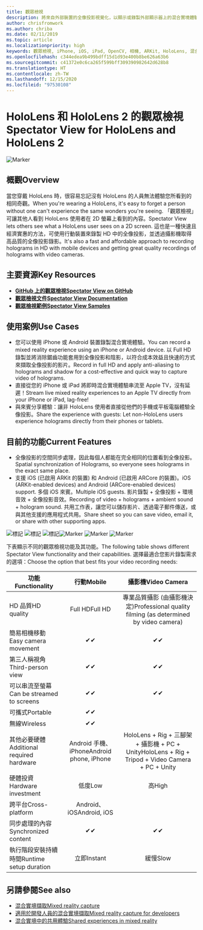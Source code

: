 ```yaml
---
title: 觀眾檢視
description: 將來自外部裝置的全像投影視覺化，以顯示或錄製外部顯示器上的混合實境體驗。
author: chrisfromwork
ms.author: chriba
ms.date: 02/11/2019
ms.topic: article
ms.localizationpriority: high
keywords: 觀眾檢視, iPhone, iOS, iPad, OpenCV, 相機, ARKit, HoloLens, 混合實境, MixedRealityToolkit, 示範, 錄製
ms.openlocfilehash: c344edea9b499bdff15d1d93e400b8be626a63b6
ms.sourcegitcommit: c41372e0c6ca265f599bff309390982642d628b8
ms.translationtype: HT
ms.contentlocale: zh-TW
ms.lasthandoff: 12/15/2020
ms.locfileid: "97530108"
---
```

# <a name="spectator-view-for-hololens-and-hololens-2"></a><span data-ttu-id="58f5a-104">HoloLens 和 HoloLens 2 的觀眾檢視</span><span class="sxs-lookup"><span data-stu-id="58f5a-104">Spectator View for HoloLens and HoloLens 2</span></span>

![Marker](images/SpecViewPhoneHero.jpg)

## <a name="overview"></a><span data-ttu-id="58f5a-106">概觀</span><span class="sxs-lookup"><span data-stu-id="58f5a-106">Overview</span></span>

<span data-ttu-id="58f5a-107">當您穿戴 HoloLens 時，很容易忘記沒有 HoloLens 的人員無法體驗您所看到的相同奇觀。</span><span class="sxs-lookup"><span data-stu-id="58f5a-107">When you're wearing a HoloLens, it's easy to forget a person without one can't experience the same wonders you're seeing.</span></span> <span data-ttu-id="58f5a-108">「觀眾檢視」可讓其他人看到 HoloLens 使用者在 2D 螢幕上看到的內容。</span><span class="sxs-lookup"><span data-stu-id="58f5a-108">Spectator View lets others see what a HoloLens user sees on a 2D screen.</span></span> <span data-ttu-id="58f5a-109">這也是一種快速且經濟實惠的方法，可使用行動裝置來錄製 HD 中的全像投影，並透過攝影機取得高品質的全像投影錄影。</span><span class="sxs-lookup"><span data-stu-id="58f5a-109">It's also a fast and affordable approach to recording holograms in HD with mobile devices and getting great quality recordings of holograms with video cameras.</span></span>

## <a name="key-resources"></a><span data-ttu-id="58f5a-110">主要資源</span><span class="sxs-lookup"><span data-stu-id="58f5a-110">Key Resources</span></span>

* [<span data-ttu-id="58f5a-111">**GitHub 上的觀眾檢視**</span><span class="sxs-lookup"><span data-stu-id="58f5a-111">**Spectator View on GitHub**</span></span>](https://github.com/microsoft/MixedReality-SpectatorView)
* [<span data-ttu-id="58f5a-112">**觀眾檢視文件**</span><span class="sxs-lookup"><span data-stu-id="58f5a-112">**Spectator View Documentation**</span></span>](https://microsoft.github.io/MixedReality-SpectatorView/README.html)
* [<span data-ttu-id="58f5a-113">**觀眾檢視範例**</span><span class="sxs-lookup"><span data-stu-id="58f5a-113">**Spectator View Samples**</span></span>](https://github.com/microsoft/MixedReality-SpectatorView/tree/master/samples)

## <a name="use-cases"></a><span data-ttu-id="58f5a-114">使用案例</span><span class="sxs-lookup"><span data-stu-id="58f5a-114">Use Cases</span></span>

* <span data-ttu-id="58f5a-115">您可以使用 iPhone 或 Android 裝置錄製混合實境體驗。</span><span class="sxs-lookup"><span data-stu-id="58f5a-115">You can record a mixed reality experience using an iPhone or Android device.</span></span> <span data-ttu-id="58f5a-116">以 Full HD 錄製並將消除鋸齒功能套用到全像投影和陰影，以符合成本效益且快速的方式來擷取全像投影的影片。</span><span class="sxs-lookup"><span data-stu-id="58f5a-116">Record in full HD and apply anti-aliasing to holograms and shadow for a cost-effective and quick way to capture video of holograms.</span></span>
* <span data-ttu-id="58f5a-117">直接從您的 iPhone 或 iPad 將即時混合實境體驗串流至 Apple TV，沒有延遲！</span><span class="sxs-lookup"><span data-stu-id="58f5a-117">Stream live mixed reality experiences to an Apple TV directly from your iPhone or iPad, lag-free!</span></span>
* <span data-ttu-id="58f5a-118">與來賓分享體驗：讓非 HoloLens 使用者直接從他們的手機或平板電腦體驗全像投影。</span><span class="sxs-lookup"><span data-stu-id="58f5a-118">Share the experience with guests: Let non-HoloLens users experience holograms directly from their phones or tablets.</span></span>

## <a name="current-features"></a><span data-ttu-id="58f5a-119">目前的功能</span><span class="sxs-lookup"><span data-stu-id="58f5a-119">Current Features</span></span>

* <span data-ttu-id="58f5a-120">全像投影的空間同步處理，因此每個人都能在完全相同的位置看到全像投影。</span><span class="sxs-lookup"><span data-stu-id="58f5a-120">Spatial synchronization of Holograms, so everyone sees holograms in the exact same place.</span></span>
* <span data-ttu-id="58f5a-121">支援 iOS (已啟用 ARKit 的裝置) 和 Android (已啟用 ARCore 的裝置)。</span><span class="sxs-lookup"><span data-stu-id="58f5a-121">iOS (ARKit-enabled devices) and Android (ARCore-enabled devices) support.</span></span>
<span data-ttu-id="58f5a-122">多個 iOS 來賓。</span><span class="sxs-lookup"><span data-stu-id="58f5a-122">Multiple iOS guests.</span></span>
<span data-ttu-id="58f5a-123">影片錄製 + 全像投影 + 環境音效 + 全像投影音效。</span><span class="sxs-lookup"><span data-stu-id="58f5a-123">Recording of video + holograms + ambient sound + hologram sound.</span></span>
<span data-ttu-id="58f5a-124">共用工作表，讓您可以儲存影片、透過電子郵件傳送，或與其他支援的應用程式共用。</span><span class="sxs-lookup"><span data-stu-id="58f5a-124">Share sheet so you can save video, email it, or share with other supporting apps.</span></span>

<span data-ttu-id="58f5a-125">![標記](images/SpecViewPhoneDemo.jpg)
![標記](images/hololensspectatorview-500px.jpg) ![標記](images/spectatorview-300px.png)</span><span class="sxs-lookup"><span data-stu-id="58f5a-125">![Marker](images/SpecViewPhoneDemo.jpg)
![Marker](images/hololensspectatorview-500px.jpg) ![Marker](images/spectatorview-300px.png)</span></span>

<span data-ttu-id="58f5a-126">下表顯示不同的觀眾檢視功能及其功能。</span><span class="sxs-lookup"><span data-stu-id="58f5a-126">The following table shows different Spectator View functionality and their capabilities.</span></span> <span data-ttu-id="58f5a-127">選擇最適合您影片錄製需求的選項：</span><span class="sxs-lookup"><span data-stu-id="58f5a-127">Choose the option that best fits your video recording needs:</span></span>

|      <span data-ttu-id="58f5a-128">功能</span><span class="sxs-lookup"><span data-stu-id="58f5a-128">Functionality</span></span>                                | <span data-ttu-id="58f5a-129">行動</span><span class="sxs-lookup"><span data-stu-id="58f5a-129">Mobile</span></span>                  |                    <span data-ttu-id="58f5a-130">攝影機</span><span class="sxs-lookup"><span data-stu-id="58f5a-130">Video Camera</span></span>              |
|--------------------------------------|:-----------------------:|:-------------------------------------------:|
| <span data-ttu-id="58f5a-131">HD 品質</span><span class="sxs-lookup"><span data-stu-id="58f5a-131">HD quality</span></span>                           |         <span data-ttu-id="58f5a-132">Full HD</span><span class="sxs-lookup"><span data-stu-id="58f5a-132">Full HD</span></span>         |        <span data-ttu-id="58f5a-133">專業品質攝影 (由攝影機決定)</span><span class="sxs-lookup"><span data-stu-id="58f5a-133">Professional quality filming (as determined by video camera)</span></span>      |
| <span data-ttu-id="58f5a-134">簡易相機移動</span><span class="sxs-lookup"><span data-stu-id="58f5a-134">Easy camera movement</span></span>                 |            <span data-ttu-id="58f5a-135">✔</span><span class="sxs-lookup"><span data-stu-id="58f5a-135">✔</span></span>            |                      <span data-ttu-id="58f5a-136">✔</span><span class="sxs-lookup"><span data-stu-id="58f5a-136">✔</span></span>                      |
| <span data-ttu-id="58f5a-137">第三人稱視角</span><span class="sxs-lookup"><span data-stu-id="58f5a-137">Third-person view</span></span>                    |            <span data-ttu-id="58f5a-138">✔</span><span class="sxs-lookup"><span data-stu-id="58f5a-138">✔</span></span>            |                      <span data-ttu-id="58f5a-139">✔</span><span class="sxs-lookup"><span data-stu-id="58f5a-139">✔</span></span>                      |
| <span data-ttu-id="58f5a-140">可以串流至螢幕</span><span class="sxs-lookup"><span data-stu-id="58f5a-140">Can be streamed to screens</span></span>           |            <span data-ttu-id="58f5a-141">✔</span><span class="sxs-lookup"><span data-stu-id="58f5a-141">✔</span></span>            |                      <span data-ttu-id="58f5a-142">✔</span><span class="sxs-lookup"><span data-stu-id="58f5a-142">✔</span></span>                      |
| <span data-ttu-id="58f5a-143">可攜式</span><span class="sxs-lookup"><span data-stu-id="58f5a-143">Portable</span></span>                             |            <span data-ttu-id="58f5a-144">✔</span><span class="sxs-lookup"><span data-stu-id="58f5a-144">✔</span></span>            |                                             |
| <span data-ttu-id="58f5a-145">無線</span><span class="sxs-lookup"><span data-stu-id="58f5a-145">Wireless</span></span>                             |            <span data-ttu-id="58f5a-146">✔</span><span class="sxs-lookup"><span data-stu-id="58f5a-146">✔</span></span>            |                                             |
| <span data-ttu-id="58f5a-147">其他必要硬體</span><span class="sxs-lookup"><span data-stu-id="58f5a-147">Additional required hardware</span></span>         |     <span data-ttu-id="58f5a-148">Android 手機、iPhone</span><span class="sxs-lookup"><span data-stu-id="58f5a-148">Android phone, iPhone</span></span>    | <span data-ttu-id="58f5a-149">HoloLens + Rig + 三腳架 + 攝影機 + PC + Unity</span><span class="sxs-lookup"><span data-stu-id="58f5a-149">HoloLens + Rig + Tripod + Video Camera + PC + Unity</span></span> |
| <span data-ttu-id="58f5a-150">硬體投資</span><span class="sxs-lookup"><span data-stu-id="58f5a-150">Hardware investment</span></span>                  |           <span data-ttu-id="58f5a-151">低度</span><span class="sxs-lookup"><span data-stu-id="58f5a-151">Low</span></span>            |                     <span data-ttu-id="58f5a-152">高</span><span class="sxs-lookup"><span data-stu-id="58f5a-152">High</span></span>                    |
| <span data-ttu-id="58f5a-153">跨平台</span><span class="sxs-lookup"><span data-stu-id="58f5a-153">Cross-platform</span></span>                       |           <span data-ttu-id="58f5a-154">Android、iOS</span><span class="sxs-lookup"><span data-stu-id="58f5a-154">Android, iOS</span></span>   |                                             |
| <span data-ttu-id="58f5a-155">同步處理的內容</span><span class="sxs-lookup"><span data-stu-id="58f5a-155">Synchronized content</span></span>                 |            <span data-ttu-id="58f5a-156">✔</span><span class="sxs-lookup"><span data-stu-id="58f5a-156">✔</span></span>            |                      <span data-ttu-id="58f5a-157">✔</span><span class="sxs-lookup"><span data-stu-id="58f5a-157">✔</span></span>                      |
| <span data-ttu-id="58f5a-158">執行階段安裝持續時間</span><span class="sxs-lookup"><span data-stu-id="58f5a-158">Runtime setup duration</span></span>               |         <span data-ttu-id="58f5a-159">立即</span><span class="sxs-lookup"><span data-stu-id="58f5a-159">Instant</span></span>          |                     <span data-ttu-id="58f5a-160">緩慢</span><span class="sxs-lookup"><span data-stu-id="58f5a-160">Slow</span></span>                    |
## <a name="see-also"></a><span data-ttu-id="58f5a-161">另請參閱</span><span class="sxs-lookup"><span data-stu-id="58f5a-161">See also</span></span>

* [<span data-ttu-id="58f5a-162">混合實境擷取</span><span class="sxs-lookup"><span data-stu-id="58f5a-162">Mixed reality capture</span></span>](../../mixed-reality-capture.md) 
* [<span data-ttu-id="58f5a-163">適用於開發人員的混合實境擷取</span><span class="sxs-lookup"><span data-stu-id="58f5a-163">Mixed reality capture for developers</span></span>](mixed-reality-capture-for-developers.md)
* [<span data-ttu-id="58f5a-164">混合實境中的共用體驗</span><span class="sxs-lookup"><span data-stu-id="58f5a-164">Shared experiences in mixed reality</span></span>](shared-experiences-in-mixed-reality.md)
